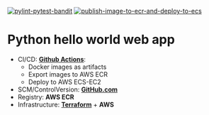 [![pylint-pytest-bandit](https://github.com/nastasyafedotovna/andersen-exam-python/actions/workflows/pylint-pytest-bandit.yml/badge.svg)](https://github.com/nastasyafedotovna/andersen-exam-python/actions/workflows/pylint-pytest-bandit.yml) [![publish-image-to-ecr-and-deploy-to-ecs](https://github.com/nastasyafedotovna/andersen-exam-python/actions/workflows/aws.yml/badge.svg)](https://github.com/nastasyafedotovna/andersen-exam-python/actions/workflows/aws.yml)

# Python hello world web app
+ CI/CD: [**Github Actions**](https://docs.github.com/en/actions):
    + Docker images as artifacts
    + Export images to AWS ECR
    + Deploy to AWS ECS-EC2
+ SCM/ControlVersion: [**GitHub.com**](https://github.com)
+ Registry: **AWS ECR**
+ Infrastructure: [**Terraform**](https://www.terraform.io) + **AWS** 
